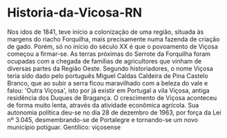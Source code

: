 # Historia-da-Vicosa-RN

Nos idos de 1841, teve início a colonização de uma região, situada às margens do riacho Forquilha, mais precisamente numa fazenda de criação de gado. Porém, só no início do século XX é que o povoamento de Viçosa começou a firmar-se. As terras próximas do Serrote da Forquilha foram ocupadas com a chegada de famílias de agricultores que vinham de diversas partes da Região Oeste.
Segundo historiadores, o nome Viçosa teria sido dado pelo português Miguel Caldas Caldeira de Pina Castelo Branco, que ao subir a serra ficou maravilhado com a beleza do vale e falou: 'Outra Viçosa', isto por já existir em Portugal a vila Viçosa, antiga residência dos Duques de Bragança.
O crescimento de Viçosa aconteceu de forma muito lenta, através da atividade econômica agrícola.
Sua autonomia política deu-se no dia 28 de dezembro de 1963, por força da Lei nº 3.045, desmembrando-se de Portalegre e tornando-se um novo município potiguar.
Gentílico: viçosense
